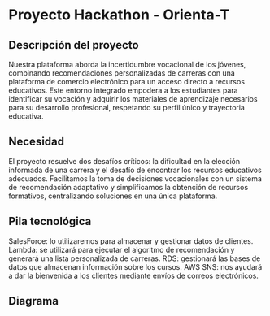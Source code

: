 # Proyecto Hackathon - Orienta-T

## Descripción del proyecto
Nuestra plataforma aborda la incertidumbre vocacional de los jóvenes, combinando recomendaciones personalizadas de carreras con una plataforma de comercio electrónico para un acceso directo a recursos educativos. Este entorno integrado empodera a los estudiantes para identificar su vocación y adquirir los materiales de aprendizaje necesarios para su desarrollo profesional, respetando su perfil único y trayectoria educativa.

## Necesidad
El proyecto resuelve dos desafíos críticos: la dificultad en la elección informada de una carrera y el desafío de encontrar los recursos educativos adecuados. Facilitamos la toma de decisiones vocacionales con un sistema de recomendación adaptativo y simplificamos la obtención de recursos formativos, centralizando soluciones en una única plataforma.

## Pila tecnológica
SalesForce: lo utilizaremos para almacenar y gestionar datos de clientes.
Lambda: se utilizará para ejecutar el algoritmo de recomendación y generará una lista personalizada de carreras.
RDS: gestionará las bases de datos que almacenan información sobre los cursos.
AWS SNS: nos ayudará a dar la bienvenida a los clientes mediante envíos de correos electrónicos.

## Diagrama
